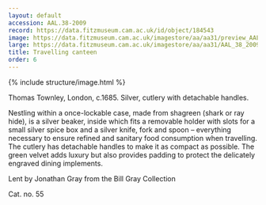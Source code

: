 ```yaml
---
layout: default
accession: AAL.38-2009
record: https://data.fitzmuseum.cam.ac.uk/id/object/184543
image: https://data.fitzmuseum.cam.ac.uk/imagestore/aa/aa31/preview_AAL_38_2009_1_201408_jas244_dc2.jpg
large: https://data.fitzmuseum.cam.ac.uk/imagestore/aa/aa31/AAL_38_2009_1_201408_jas244_dc2.jpg
title: Travelling canteen
order: 6
---
```

{% include structure/image.html %}

Thomas Townley, London, c.1685.
Silver, cutlery with detachable handles.

Nestling within a once-lockable case, made from shagreen (shark or ray hide), is a silver beaker, inside which fits a removable holder with slots for a small silver spice box and a silver knife, fork and spoon – everything necessary to ensure refined and sanitary food consumption when travelling. The cutlery has detachable handles to make it as compact as possible. The green velvet adds luxury but also provides padding to protect the delicately engraved dining implements.

Lent by Jonathan Gray from the Bill Gray Collection

Cat. no. 55

